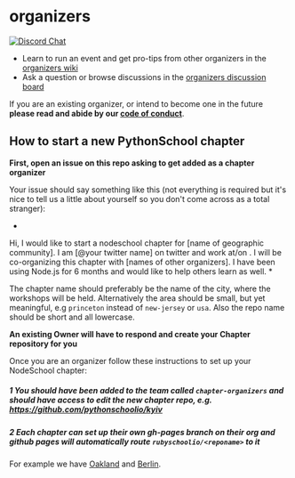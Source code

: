 # organizers

[![Discord Chat](https://discordapp.com/api/guilds/547008165066047518/widget.png?style=banner2)](https://discord.gg/hz4WSj)

- Learn to run an event and get pro-tips from other organizers in the [organizers wiki](https://github.com/pythonschoolio/organizers/wiki)
- Ask a question or browse discussions in the [organizers discussion board](https://github.com/pythonschoolio/organizers/issues)

If you are an existing organizer, or intend to become one in the future **please read and abide by our [code of conduct](https://github.com/pythonschoolio/organizers/blob/master/code_of_conduct.md)**.

## How to start a new PythonSchool chapter

**First, open an issue on this repo asking to get added as a chapter organizer**

Your issue should say something like this (not everything is required but it's nice to tell us a little about yourself so you don't come across as a total stranger):

*
Hi, I would like to start a nodeschool chapter for [name of geographic community]. I am [@your twitter name] on twitter and work at/on <name of company or project>. I will be co-organizing this chapter with [names of other organizers]. I have been using Node.js for 6 months and would like to help others learn as well.
*

The chapter name should preferably be the name of the city, where the workshops will
be held. Alternatively the area should be small, but yet meaningful, e.g `princeton` instead of
`new-jersey` or `usa`. Also the repo name should be short and all lowercase.

**An existing Owner will have to respond and create your Chapter repository for you**

Once you are an organizer follow these instructions to set up your NodeSchool chapter:

##### 1 You should have been added to the team called `chapter-organizers` and should have access to edit the new chapter repo, e.g. https://github.com/pythonschoolio/kyiv

##### 2 Each chapter can set up their own gh-pages branch on their org and github pages will automatically route `rubyschoolio/<reponame>` to it
For example we have [Oakland](https://github.com/pythonschoolio/oakland) and [Berlin](https://github.com/pythonschoolio/berlin).
